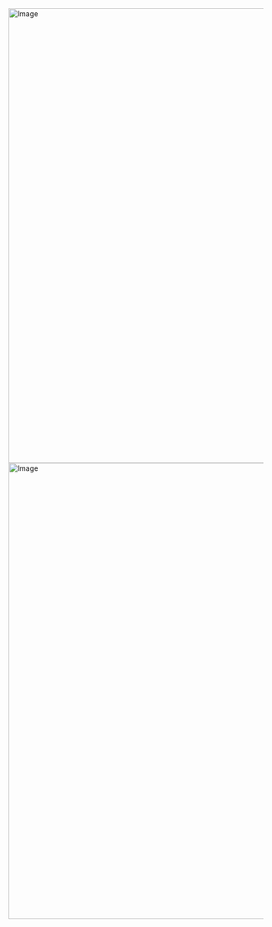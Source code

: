 <img width="1919" height="896" alt="Image" src="https://github.com/user-attachments/assets/c032cb33-c172-4c95-b350-df68fed0e25c" />

<img width="1919" height="899" alt="Image" src="https://github.com/user-attachments/assets/a0e69996-8729-4f7c-8ccb-ba3b752f234a" />
